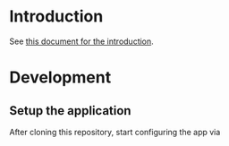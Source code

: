# Introduction

See [this document for the introduction](../README.md).

# Development
## Setup the application
After cloning this repository, start configuring the app via